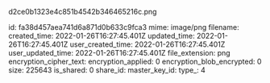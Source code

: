 d2ce0b1323e4c851b4542b346465216c.png

id: fa38d457aea741d6a871d0b633c9fca3
mime: image/png
filename: 
created_time: 2022-01-26T16:27:45.401Z
updated_time: 2022-01-26T16:27:45.401Z
user_created_time: 2022-01-26T16:27:45.401Z
user_updated_time: 2022-01-26T16:27:45.401Z
file_extension: png
encryption_cipher_text: 
encryption_applied: 0
encryption_blob_encrypted: 0
size: 225643
is_shared: 0
share_id: 
master_key_id: 
type_: 4